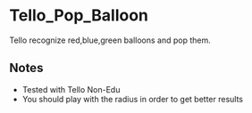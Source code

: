 # Tello_Pop_Balloon
Tello recognize red,blue,green balloons and pop them.

## Notes
- Tested with Tello Non-Edu
- You should play with the radius in order to get better results
